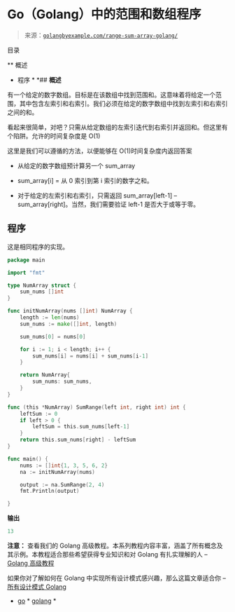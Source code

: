 <!--yml

类别：未分类

日期：2024-10-13 06:47:08

-->

# Go（Golang）中的范围和数组程序

> 来源：[`golangbyexample.com/range-sum-array-golang/`](https://golangbyexample.com/range-sum-array-golang/)

目录

**   概述

+   程序 *  *## **概述**

有一个给定的数字数组。目标是在该数组中找到范围和。这意味着将给定一个范围，其中包含左索引和右索引。我们必须在给定的数字数组中找到左索引和右索引之间的和。

看起来很简单，对吧？只需从给定数组的左索引迭代到右索引并返回和。但这里有个陷阱。允许的时间复杂度是 O(1)

这里是我们可以遵循的方法，以便能够在 O(1)时间复杂度内返回答案

+   从给定的数字数组预计算另一个 sum_array

+   sum_array[i] = 从 0 索引到第 i 索引的数字之和。

+   对于给定的左索引和右索引，只需返回 sum_array[left-1] – sum_array[right]。当然，我们需要验证 left-1 是否大于或等于零。

## **程序**

这是相同程序的实现。

```go
package main

import "fmt"

type NumArray struct {
	sum_nums []int
}

func initNumArray(nums []int) NumArray {
	length := len(nums)
	sum_nums := make([]int, length)

	sum_nums[0] = nums[0]

	for i := 1; i < length; i++ {
		sum_nums[i] = nums[i] + sum_nums[i-1]
	}

	return NumArray{
		sum_nums: sum_nums,
	}
}

func (this *NumArray) SumRange(left int, right int) int {
	leftSum := 0
	if left > 0 {
		leftSum = this.sum_nums[left-1]
	}
	return this.sum_nums[right] - leftSum
}

func main() {
	nums := []int{1, 3, 5, 6, 2}
	na := initNumArray(nums)

	output := na.SumRange(2, 4)
	fmt.Println(output)

}
```

**输出**

```go
13
```

**注意：** 查看我们的 Golang 高级教程。本系列教程内容丰富，涵盖了所有概念及其示例。本教程适合那些希望获得专业知识和对 Golang 有扎实理解的人 – [Golang 高级教程](https://golangbyexample.com/golang-comprehensive-tutorial/)

如果你对了解如何在 Golang 中实现所有设计模式感兴趣，那么这篇文章适合你 – [所有设计模式 Golang](https://golangbyexample.com/all-design-patterns-golang/)

+   [go](https://golangbyexample.com/tag/go/) *   [golang](https://golangbyexample.com/tag/golang/) *
